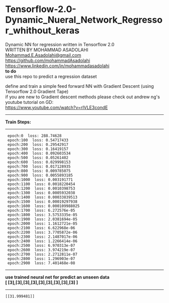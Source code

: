 # Tensorflow-2.0-Dynamic_Nueral_Network_Regressor_whithout_keras  
Dynamic NN for regression written in Tensorflow 2.0  
WRITTEN BY MOHAMMAD ASADOLAHI  
Mohammad.E.Asadolahi@gmail.com  
https://github.com/mohammadAsadolahi      
https://www.linkedin.com/in/mohammadasadolahi      
**to do**  
use this repo to predict a regression dataset  

define and train a simple feed forward NN with Gradient Descent (using Tensorflow 2.0 Gradient Tape)    
if you are new to Gradient descent methods please check out andrew ng's youtube tutorial on GD:  
https://www.youtube.com/watch?v=rIVLE3condE  

***************************************
**Train Steps:**
***************************************
     epoch:0  loss: 288.74628  
     epoch:100  loss: 0.54717433  
     epoch:200  loss: 0.29542917  
     epoch:300  loss: 0.16419157  
     epoch:400  loss: 0.092603534  
     epoch:500  loss: 0.05261402  
     epoch:600  loss: 0.029998153  
     epoch:700  loss: 0.017128935  
     epoch:800  loss: 0.009785075  
     epoch:900  loss: 0.0055893185  
     epoch:1000  loss: 0.003191771  
     epoch:1100  loss: 0.0018220454  
     epoch:1200  loss: 0.0010398753  
     epoch:1300  loss: 0.0005932038  
     epoch:1400  loss: 0.00033839513  
     epoch:1500  loss: 0.00019297938  
     epoch:1600  loss: 0.000109988025  
     epoch:1700  loss: 6.272576e-05  
     epoch:1800  loss: 3.5753335e-05  
     epoch:1900  loss: 2.0381694e-05  
     epoch:2000  loss: 1.1612721e-05  
     epoch:2100  loss: 6.622968e-06  
     epoch:2200  loss: 3.7705872e-06  
     epoch:2300  loss: 2.1487017e-06  
     epoch:2400  loss: 1.2266414e-06  
     epoch:2500  loss: 6.970313e-07  
     epoch:2600  loss: 3.974219e-07  
     epoch:2700  loss: 2.2712811e-07  
     epoch:2800  loss: 1.296903e-07  
     epoch:2900  loss: 7.401468e-08 
***************************************
**use trained neural net for predict an unseen data**  
**[ [3],[3],[3],[3],[3],[3],[3],[3],[3] ]**
***************************************
    [[31.999481]]   
